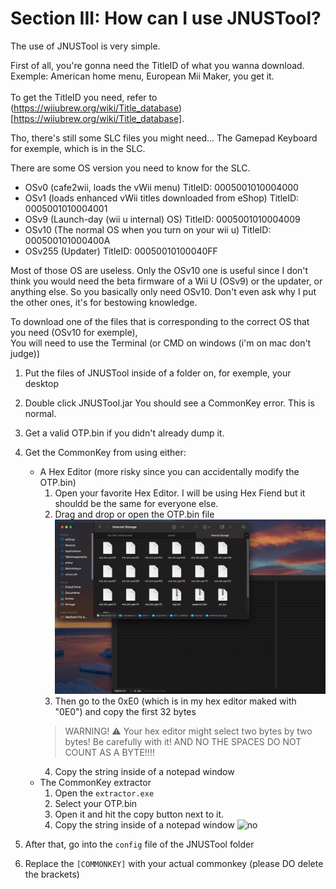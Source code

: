 # Section III: How can I use JNUSTool?

The use of JNUSTool is very simple.

First of all, you're gonna need the TitleID of what you wanna download. <br>
Exemple: American home menu, European Mii Maker, you get it. <br> <br> To get the TitleID you need, refer to (https://wiiubrew.org/wiki/Title_database)[https://wiiubrew.org/wiki/Title_database].

Tho, there's still some SLC files you might need... The Gamepad Keyboard for exemple, which is in the SLC.

There are some OS version you need to know for the SLC.

- OSv0 (cafe2wii, loads the vWii menu) TitleID: 0005001010004000
- OSv1 (loads enhanced vWii titles downloaded from eShop) TitleID: 0005001010004001
- OSv9 (Launch-day (wii u internal) OS) TitleID: 0005001010004009
- OSv10 (The normal OS when you turn on your wii u) TitleID: 000500101000400A
- OSv255 (Updater) TitleID: 00050010100040FF

 Most of those OS are useless. Only the OSv10 one is useful since I don't think you would need the beta firmware of a Wii U (OSv9) or the updater, or anything else. So you basically only need OSv10. Don't even ask why I put the other ones, it's for bestowing knowledge.

To download one of the files that is corresponding to the correct OS that you need (OSv10 for exemple), <br>
You will need to use the Terminal (or CMD on windows (i'm on mac don't judge))

1. Put the files of JNUSTool inside of a folder on, for exemple, your desktop
2. Double click JNUSTool.jar
You should see a CommonKey error. This is normal.
3. Get a valid OTP.bin if you didn't already dump it.
4. Get the CommonKey from using either:
    - A Hex Editor (more risky since you can accidentally modify the OTP.bin)
        1. Open your favorite Hex Editor. I will be using Hex Fiend but it shouldd be the same for everyone else.
        2. Drag and drop or open the OTP.bin file
        ![Draging and dropping the OTP.bin inside of the hex editor I'm using](/assets/images/drag_and_drop_otp.gif)
        3. Then go to the 0xE0 (which is in my hex editor maked with "0E0") and copy the first 32 bytes
        > WARNING! :warning: Your hex editor might select two bytes by two bytes! Be carefully with it! AND NO THE SPACES DO NOT COUNT AS A BYTE!!!!
        4. Copy the string inside of a notepad window
    - The CommonKey extractor
        1. Open the `extractor.exe`
        2. Select your OTP.bin 
        3. Open it and hit the copy button next to it. 
        4. Copy the string inside of a notepad window
        ![no](/assets/images/commonkey_extractor_section3.gif)

5. After that, go into the `config` file of the JNUSTool folder
6. Replace the `[COMMONKEY]` with your actual commonkey (please DO delete the brackets)